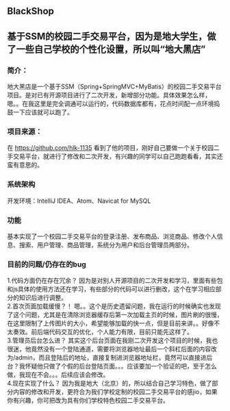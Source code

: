 ## BlackShop
## 基于SSM的校园二手交易平台，因为是地大学生，做了一些自己学校的个性化设置，所以叫“地大黑店”

### 简介：  
 地大黑店是一个基于SSM（Spring+SpringMVC+MyBatis）的校园二手交易平台项目。是对已有开源项目进行了二次开发，新增部分功能。具体效果怎么样，嗯。。在我这里是完全调通可以运行的，代码数据库都有，花点时间配一点环境捣鼓一下应该就可以跑了。

### 项目来源：  
 在 https://github.com/hlk-1135 看到了他的项目，刚好自己要做一个关于校园二手交易平台，就进行了修改和二次开发，有兴趣的同学可以自己跑跑看看，其实还蛮有意思的。

### 系统架构  
 开发环境：IntelliJ IDEA、Atom、Navicat for MySQL

### 功能  
 基本实现了一个校园二手交易平台的登录注册、发布商品、浏览商品、修改个人信息、搜索、用户管理、商品管理，系统分为用户和后台管理员两部分。

### 目前的问题/仍存在的bug  
 1.代码方面仍在存在冗余？
  因为是对别人开源项目的二次开发和学习，里面有些包和js具体的使用方法还在学习，有些部分的代码可以进行删改，这个在学习相应部分的知识后进行调整。  
 2.首次页面加载缓慢？！
  嗯。。这个是历史遗留问题，我在运行的时候确实也发现了这个问题，尤其是在清除浏览器缓存后第一次加载主页的时候，图片刷的很慢，在这里限制了上传图片的大小，希望能够加载的快一点，但是目前来讲。。好像不太奏效。前后端代码交互的优化，个人能力有限，目前只能先这样了。  
 3.管理员后台怎么进？
  其实这个后台页面在我刚二次开发这个项目的时候，我也很迷，他竟然没有一个登陆通道，需要将浏览器地址最后一个斜杠后面的内容改为/admin，而且登陆后的地址，直接复制进浏览器地址栏，竟然可以直接进后台？我怀疑他只做了个假的后台登陆页面。。。应该要加一个验证的吧，至于怎么做，我现在不会。。。后续应该会修改。  
 4.现在实现了什么？
  因为我是地大（北京）的，所以结合自己学习特色，做了部分内容的修改和开发，更符合为我们学校定制的校园二手交易平台的感jio，如果你有兴趣，你可把改为具有你们学校特色校园二手交易平台。	
